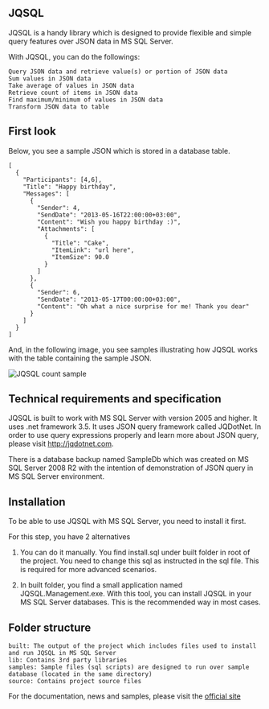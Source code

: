 ## JQSQL

JQSQL is a handy library which is designed to provide flexible and simple query features over JSON data in MS SQL Server.

With JQSQL, you can do the followings:

	Query JSON data and retrieve value(s) or portion of JSON data
	Sum values in JSON data
	Take average of values in JSON data
	Retrieve count of items in JSON data
	Find maximum/minimum of values in JSON data
	Transform JSON data to table

## First look

Below, you see a sample JSON which is stored in a database table.

	
	[
	  {
	    "Participants": [4,6],
	    "Title": "Happy birthday",
	    "Messages": [
	      {
	        "Sender": 4,
	        "SendDate": "2013-05-16T22:00:00+03:00",
	        "Content": "Wish you happy birthday :)",
	        "Attachments": [
	          {
	            "Title": "Cake",
	            "ItemLink": "url here",
	            "ItemSize": 90.0
	          }
	        ]
	      },
	      {
	        "Sender": 6,
	        "SendDate": "2013-05-17T00:00:00+03:00",
	        "Content": "Oh what a nice surprise for me! Thank you dear"
	      }
	    ]
	  }
	]

And, in the following image, you see samples illustrating how JQSQL works with the table containing the sample JSON.
	
![JQSQL count sample](https://github.com/ercananlama/JQSQL/raw/master/doc/CountSampleScreen.png)

## Technical requirements and specification

JQSQL is built to work with MS SQL Server with version 2005 and higher. It uses .net framework 3.5.
It uses JSON query framework called JQDotNet. In order to use query expressions properly and learn more about JSON query, 
please visit http://jqdotnet.com.

There is a database backup named SampleDb which was created on MS SQL Server 2008 R2 with the 
intention of demonstration of JSON query in MS SQL Server environment.

## Installation

To be able to use JQSQL with MS SQL Server, you need to install it first. 

For this step, you have 2 alternatives

1) 
	You can do it manually. You find install.sql under built folder in root of the project. 
	You need to change this sql as instructed in the sql file. 
	This is required for more advanced scenarios.

2) 
	In built folder, you find a small application named JQSQL.Management.exe. 
	With this tool, you can install JQSQL in your MS SQL Server databases.
	This is the recommended way in most cases.

## Folder structure

	built: The output of the project which includes files used to install and run JQSQL in MS SQL Server
	lib: Contains 3rd party libraries
	samples: Sample files (sql scripts) are designed to run over sample database (located in the same directory)
	source: Contains project source files	
	
For the documentation, news and samples, please visit the [official site](http://jqsql.com)

